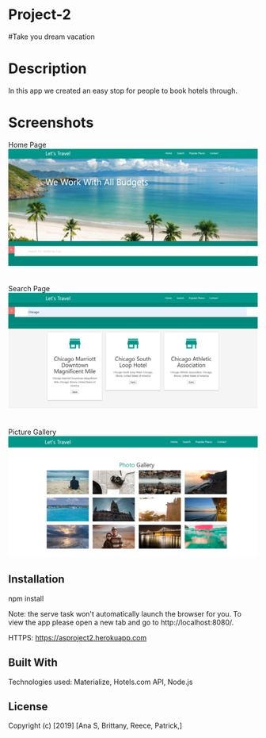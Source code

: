 # Project-2
#Take you dream vacation 
# Description 
In this app we created an easy stop for people to book hotels through.
# Screenshots 
Home Page
<br>
<img src="public/img/screen1.png">
<br>
<br>
<br>
 Search Page
 <br>
 <img src="public/img/screen2.png">
 <br>
 <br>
 <br>
 Picture Gallery
 <br>
 <img src="public/img/screen3.png">
 <br>
## Installation 
npm install 

Note: the serve task won't automatically launch the browser for you. To view the app please open a new tab and go to http://localhost:8080/.

HTTPS:
https://asproject2.herokuapp.com

## Built With

Technologies used: Materialize, Hotels.com API, Node.js 


## License


Copyright (c) [2019] [Ana S, Brittany, Reece, Patrick,]
